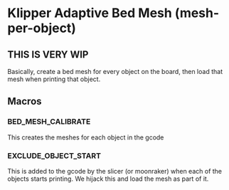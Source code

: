 # Klipper Adaptive Bed Mesh (mesh-per-object)

## THIS IS VERY WIP

Basically, create a bed mesh for every object on the board, then load that mesh
when printing that object.

## Macros

### BED_MESH_CALIBRATE

This creates the meshes for each object in the gcode

### EXCLUDE_OBJECT_START

This is added to the gcode by the slicer (or moonraker) when each of the
objects starts printing. We hijack this and load the mesh as part of it.
